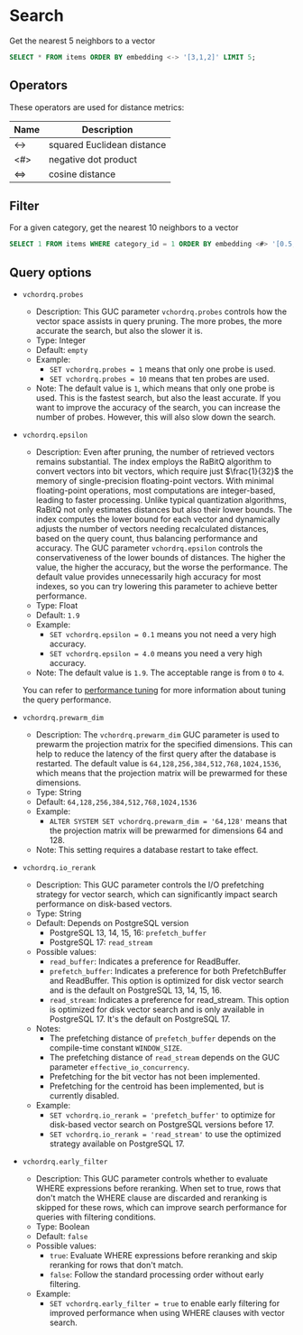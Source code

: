 # Search

Get the nearest 5 neighbors to a vector

```sql
SELECT * FROM items ORDER BY embedding <-> '[3,1,2]' LIMIT 5;
```

## Operators

These operators are used for distance metrics:

| Name  | Description                |
| ----  | -------------------------- |
| <->   | squared Euclidean distance |
| <#>   | negative dot product       |
| <=>   | cosine distance            |

## Filter

For a given category, get the nearest 10 neighbors to a vector
```sql
SELECT 1 FROM items WHERE category_id = 1 ORDER BY embedding <#> '[0.5,0.5,0.5]' limit 10
```

## Query options

- `vchordrq.probes`
    - Description: This GUC parameter `vchordrq.probes` controls how the vector space assists in query pruning. The more probes, the more accurate the search, but also the slower it is.
    - Type: Integer
    - Default: `empty`
    - Example:
        - `SET vchordrq.probes = 1` means that only one probe is used.
        - `SET vchordrq.probes = 10` means that ten probes are used.
    - Note: The default value is `1`, which means that only one probe is used. This is the fastest search, but also the least accurate. If you want to improve the accuracy of the search, you can increase the number of probes. However, this will also slow down the search.
- `vchordrq.epsilon`
    - Description: Even after pruning, the number of retrieved vectors remains substantial. The index employs the RaBitQ algorithm to convert vectors into bit vectors, which require just $\frac{1}{32}$ the memory of single-precision floating-point vectors. With minimal floating-point operations, most computations are integer-based, leading to faster processing. Unlike typical quantization algorithms, RaBitQ not only estimates distances but also their lower bounds. The index computes the lower bound for each vector and dynamically adjusts the number of vectors needing recalculated distances, based on the query count, thus balancing performance and accuracy. The GUC parameter `vchordrq.epsilon` controls the conservativeness of the lower bounds of distances. The higher the value, the higher the accuracy, but the worse the performance. The default value provides unnecessarily high accuracy for most indexes, so you can try lowering this parameter to achieve better performance.
    - Type: Float
    - Default: `1.9`
    - Example:
        - `SET vchordrq.epsilon = 0.1` means you not need a very high accuracy. 
        - `SET vchordrq.epsilon = 4.0` means you need a very high accuracy.
    - Note: The default value is `1.9`. The acceptable range is from `0` to `4`.

    You can refer to [performance tuning](../usage/performance-tuning#query-performance) for more information about tuning the query performance.
- `vchordrq.prewarm_dim`
    - Description: The `vchordrq.prewarm_dim` GUC parameter is used to prewarm the projection matrix for the specified dimensions. This can help to reduce the latency of the first query after the database is restarted. The default value is `64,128,256,384,512,768,1024,1536`, which means that the projection matrix will be prewarmed for these dimensions.
    - Type: String
    - Default: `64,128,256,384,512,768,1024,1536`
    - Example:
        - `ALTER SYSTEM SET vchordrq.prewarm_dim = '64,128'` means that the projection matrix will be prewarmed for dimensions 64 and 128.
    - Note: This setting requires a database restart to take effect.
- `vchordrq.io_rerank`
    - Description: This GUC parameter controls the I/O prefetching strategy for vector search, which can significantly impact search performance on disk-based vectors.
    - Type: String
    - Default: Depends on PostgreSQL version
        - PostgreSQL 13, 14, 15, 16: `prefetch_buffer`
        - PostgreSQL 17: `read_stream`
    - Possible values:
        - `read_buffer`: Indicates a preference for ReadBuffer.
        - `prefetch_buffer`: Indicates a preference for both PrefetchBuffer and ReadBuffer. This option is optimized for disk vector search and is the default on PostgreSQL 13, 14, 15, 16.
        - `read_stream`: Indicates a preference for read_stream. This option is optimized for disk vector search and is only available in PostgreSQL 17. It's the default on PostgreSQL 17.
    - Notes:
        - The prefetching distance of `prefetch_buffer` depends on the compile-time constant `WINDOW_SIZE`.
        - The prefetching distance of `read_stream` depends on the GUC parameter `effective_io_concurrency`.
        - Prefetching for the bit vector has not been implemented.
        - Prefetching for the centroid has been implemented, but is currently disabled.
    - Example:
        - `SET vchordrq.io_rerank = 'prefetch_buffer'` to optimize for disk-based vector search on PostgreSQL versions before 17.
        - `SET vchordrq.io_rerank = 'read_stream'` to use the optimized strategy available on PostgreSQL 17.
- `vchordrq.early_filter`
    - Description: This GUC parameter controls whether to evaluate WHERE expressions before reranking. When set to true, rows that don't match the WHERE clause are discarded and reranking is skipped for these rows, which can improve search performance for queries with filtering conditions.
    - Type: Boolean
    - Default: `false`
    - Possible values:
        - `true`: Evaluate WHERE expressions before reranking and skip reranking for rows that don't match.
        - `false`: Follow the standard processing order without early filtering.
    - Example:
        - `SET vchordrq.early_filter = true` to enable early filtering for improved performance when using WHERE clauses with vector search.



